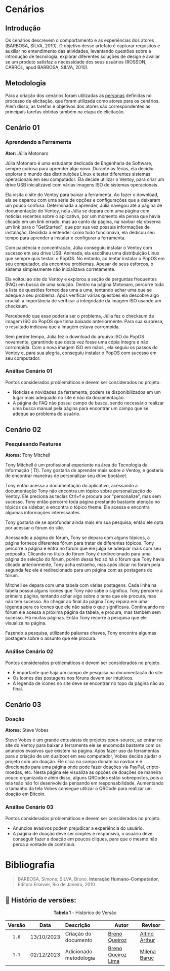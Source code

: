 # Cenários

## Introdução

Os cenários descrevem o comportamento e as experiências dos
atores (BARBOSA, SILVA, 2010). O objetivo desse artefato é 
capturar requisitos e auxiliar no entendimento das atividades,
levantando questões sobre a introdução de tecnologia, explorar
diferentes soluções de design e avaliar se um produto satisfaz a
necessidade dos seus usuários (ROSSON, CARROL, apud BARBOSA, SILVA, 2010).

## Metodologia

Para a criação dos cenários foram utilizadas as [personas](../../elicitacao/Persona) definidas no processo de elicitação,
que foram utilizada como atores para os cenários.
Aleḿ disso, as tarefas e objetivos dos atores são correspondentes as
principais tarefas obtidas também na etapa de elicitação.

## Cenário 01

### Aprendendo a Ferramenta

**Ator:** Júlia Motonaro

Júlia Motonaro é uma estudante dedicada de Engenharia de Software, sempre curiosa
para aprender algo novo. Durante as férias, ela decidiu explorar o mundo das distribuições
Linux e testar diferentes sistemas operacionais em seu computador. Ela decide utilizar o
Ventoy, para criar um drive USB inicializável com várias imagens ISO de sistemas operacionais.

Ela visita o site do Ventoy para baixar a ferramenta. Ao fazer o download, ela se deparou
com uma série de opções e configurações que a deixaram um pouco confusa. Determinada
a aprender, Júlia navegou até a página de documentação do Ventoy, nela Júlia se depara com uma
página com notícias recentes sobre o aplicativo, por um momento ela pensa que havia clicado em um
link errado, mas ao canto da página, na navbar ela observa um link para o "GetStarted", que por sua
vez possuía informações de instalação. Decidida a entender como tudo funcionava, ela dedicou
seu tempo para aprender a instalar e configurar a ferramenta.

Com paciência e concentração, Júlia conseguiu instalar o Ventoy com sucesso em seu
drive USB. Animada, ela escolheu uma distribuição Linux que sempre quis testar: o PopOS.
No entanto, ao tentar instalar o PopOS em seu computador, ela encontrou problemas.
Apesar de seus esforços, o sistema simplesmente não inicializava corretamente.

Ela voltou ao site do Ventoy e explorou a seção de perguntas frequentes (FAQ) em busca
de uma solução. Dentro na página Motonaro, percorre toda a lista de questões fornecidas
uma a uma, tentando achar uma que se adeque a seu problema. Após verificar várias questões
ela descobre algo crucial: a importância de verificar a integridade da imagem ISO usando um checksum.

Percebendo que esse poderia ser o problema, Júlia fez o checksum da imagem ISO do PopOS
que tinha baixado anteriormente. Para sua surpresa, o resultado indicava que a imagem
estava corrompida.

Sem perder tempo, Júlia fez o download do arquivo ISO do PopOS novamente, garantindo
que desta vez fosse uma cópia íntegra e não corrompida. Com a nova imagem ISO em mãos
, ela seguiu os passos do Ventoy e, para sua alegria, conseguiu instalar o PopOS com
sucesso em seu computador.

### Análise Cenário 01

Pontos considerados problemáticos e devem ser considerados no projeto.

- Notícias e novidades da ferramenta, podem se disponibilizados em um lugar mais adequado
no site e não da documentação.
- A página de FAQ não possui campo de busca, sendo necessário realizar uma busca manual
pela página para encontrar um campo que se adeque ao problema do usuário.

## Cenário 02

### Pesquisando Features

**Atores:** Tony Mitchell

Tony Mitchell é um profissional experiente na área de Tecnologia da Informação (
TI). Tony gostaria de aprender mais sobre o Ventoy, e gostaria de encontrar maneiras de
personalizar seu drive bootável.

Tony então acessa a documentação do aplicativo, acessando a documentação Tony não encontra um tópico
sobre personalização do Ventoy. Ele preciona as teclas Ctrl+f e procura por "personalize", mas sem sucesso.
Tony então percorre toda página prestando bastante atenção no tópicos da sidebar, e encontra o tópico theme.
Ele acessa e encontra algumas informações interessantes.

Tony gostaria de se aprofundar ainda mais em sua pesquisa, então ele opta por acessar o fórum do
site.

Acessando a página do fórum, Tony se depara com alguns tópicos, a página fornece diferentes
fórum para tratar de diferentes tópicos. Tony percorre a página e entra no fórum que ele
julga se adequar mais com seu próposito. Clicando no título do fórum Tony é redirecionado
para uma página de seleção do fórum, porém dessa fez só há o fórum que Tony havia clicado
anteriormente, Tony acha estranho, mas após clicar no forúm pela segunda fez ele é redirecionado
para um página com as postagens do fórum.

Mitchell se depara com uma tabela com várias postagens. Cada linha na tabela possui alguns ícones
que Tony não sabe o significa. Tony percorre a primeira página, tentando achar algo sobre o tema que
ele procura, mas não tem sucesso. Ao chegar ao final da página Tony repara em uma legenda para os ícones
que ele não sabia o que significava. Continuando no fórum ele acessa a próxima página da tabela, e procura,
mas também sem sucesso. Há muitas páginas. Então Tony recorre a pesquisa que ele visualiza na página.

Fazendo a pesquisa, utilizando palavras chaves, Tony encontra algumas postagem sobre o assunto que
ele procura.

### Análise Cenário 02

Pontos considerados problemáticos e devem ser considerados no projeto.

- É importante que haja um campo de pesquisa na documentação do site.
- Os ícones das postagens nos fóruns devem ser intuitivos.
- A legenda de ícones no site deve se encontrar no topo da página não ao final.

## Cenário 03

### Doação

**Atores:** Steve Vobes

Steve Vobes é um grande entusiasta de projetos open-source, ao entrar no site do Ventoy
para baixar a ferramenta ele se encomoda bastante com os anúncios evasivos que existem na página.
Após fazer uso da ferramentas para a criação de um dualboot em seu computador, Vobes decide
ajudar o projeto com um doação. Ele clica no campo donate na navbar e é direcionado para uma página 
onde pode fazer doações via PayPal, cripto-moedas, etc. Nesta página ele visualiza as opções
de doações de maneira pouco organizada e além disso, alguns QRCodes estão sobrepostos, pois a tela
teão não foi desenvolvida pensando em responsabilidade. Aumentando o tamanho da tela Vobes consegue
utilizar o QRCode para realizar um doação em Bitcoin.


### Análise Cenário 03

Pontos considerados problemáticos e devem ser considerados no projeto.

- Anúncios evasivos podem prejudicar a experiência do usuário.
- A página de doação deve ser simples e responsiva, o usuário deve conseguir fazer a doação em poucos
cliques, para que o mesmo não perca a vontade de contribuir.

# Bibliografia

> BARBOSA, Simone; SILVA, Bruno. **Interação Humano-Computador**, Editora Elsevier, Rio de Janeiro, 2010

## 📑 Histório de versões:

<center>

**Tabela 1** - Histórico de Versão

| Versão| Data      | Descrição | Autor | Revisor       |
| :-:   | :-:       | :--       | --    | --            |
| `1.0`  |13/10/2023 |Criação do documento|[Breno Queiroz](https://github.com/brenob6)|  [Altino Arthur](https://github.com/arthurrochamoreira)|
| `1.1` | 02/12/2023 | Adicionado metodologia | [Breno Queiroz Lima](https://github.com/brenob6) | [Milena Baruc](https://github.com/MilenaBaruc)

</center>


